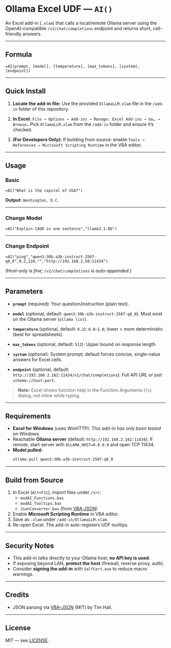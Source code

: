 # Ollama Excel UDF — `AI()`

An Excel add-in (`.xlam`) that calls a local/remote Ollama server using the OpenAI-compatible `/v1/chat/completions` endpoint and returns short, cell-friendly answers.

---

## Formula

```excel
=AI(prompt, [model], [temperature], [max_tokens], [system], [endpoint])
```

---

## Quick Install

1. **Locate the add-in file:**
   Use the provided `OllamaLLM.xlam` file in the `/add-in` folder of this repository.

2. **In Excel:**
   `File → Options → Add-ins → Manage: Excel Add-ins → Go… → Browse…`
   Pick `OllamaLLM.xlam` from the `/add-in` folder and ensure it’s checked.

3. **(For Developers Only):**
   If building from source: enable `Tools → References → Microsoft Scripting Runtime` in the VBA editor.

---

## Usage

### Basic

```excel
=AI("What is the capital of USA?")
```

**Output:**
`Washington, D.C.`

---

### Change Model

```excel
=AI("Explain CAGR in one sentence","llama3.1:8b")
```

---

### Change Endpoint

```excel
=AI("ping","qwen3:30b-a3b-instruct-2507-q8_0",0.2,128,"","http://192.168.2.50:11434")
```

*(Host-only is fine; `/v1/chat/completions` is auto-appended.)*

---

## Parameters

- **`prompt`** (required):
  Your question/instruction (plain text).

- **`model`** (optional, default: `qwen3:30b-a3b-instruct-2507-q8_0`):
  Must exist on the Ollama server (`ollama list`).

- **`temperature`** (optional, default: `0.2`):
  `0.0–1.0`; lower = more deterministic (best for spreadsheets).

- **`max_tokens`** (optional, default: `512`):
  Upper bound on response length.

- **`system`** (optional):
  System prompt; default forces concise, single-value answers for Excel cells.

- **`endpoint`** (optional, default: `http://192.168.2.162:11434/v1/chat/completions`):
  Full API URL or just `scheme://host:port`.

> **Note:**
> Excel shows function help in the Function Arguments (`fx`) dialog, not inline while typing.

---

## Requirements

- **Excel for Windows** (uses WinHTTP).
  *This add-in has only been tested on Windows.*
- Reachable **Ollama server** (default: `http://192.168.2.162:11434`).
  If remote, start server with `OLLAMA_HOST=0.0.0.0` and open TCP 11434.
- **Model pulled:**
  ```sh
  ollama pull qwen3:30b-a3b-instruct-2507-q8_0
  ```

---

## Build from Source

1. In Excel (`Alt+F11`), import files under `/src`:
    - `modAI_Functions.bas`
    - `modAI_Tooltips.bas`
    - `JsonConverter.bas` (from [VBA-JSON](https://github.com/VBA-tools/VBA-JSON))
2. Enable **Microsoft Scripting Runtime** in VBA editor.
3. Save as `.xlam` under `/add-in/OllamaLLM.xlam`.
4. Re-open Excel. The add-in auto-registers UDF tooltips.

---

## Security Notes

- This add-in talks directly to your Ollama host; **no API key is used**.
- If exposing beyond LAN, **protect the host** (firewall, reverse proxy, auth).
- Consider **signing the add-in** with `SelfCert.exe` to reduce macro warnings.

---

## Credits

- JSON parsing via [VBA-JSON](https://github.com/VBA-tools/VBA-JSON) (MIT) by Tim Hall.

---

## License

MIT — see [LICENSE](LICENSE).
